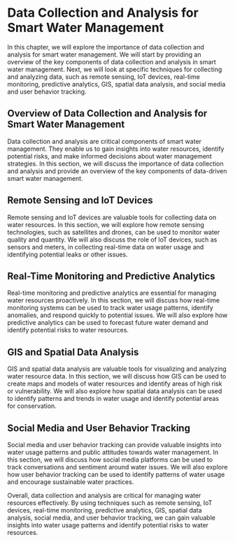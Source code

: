 Data Collection and Analysis for Smart Water Management
================================================================

In this chapter, we will explore the importance of data collection and analysis for smart water management. We will start by providing an overview of the key components of data collection and analysis in smart water management. Next, we will look at specific techniques for collecting and analyzing data, such as remote sensing, IoT devices, real-time monitoring, predictive analytics, GIS, spatial data analysis, and social media and user behavior tracking.

Overview of Data Collection and Analysis for Smart Water Management
-------------------------------------------------------------------

Data collection and analysis are critical components of smart water management. They enable us to gain insights into water resources, identify potential risks, and make informed decisions about water management strategies. In this section, we will discuss the importance of data collection and analysis and provide an overview of the key components of data-driven smart water management.

Remote Sensing and IoT Devices
------------------------------

Remote sensing and IoT devices are valuable tools for collecting data on water resources. In this section, we will explore how remote sensing technologies, such as satellites and drones, can be used to monitor water quality and quantity. We will also discuss the role of IoT devices, such as sensors and meters, in collecting real-time data on water usage and identifying potential leaks or other issues.

Real-Time Monitoring and Predictive Analytics
---------------------------------------------

Real-time monitoring and predictive analytics are essential for managing water resources proactively. In this section, we will discuss how real-time monitoring systems can be used to track water usage patterns, identify anomalies, and respond quickly to potential issues. We will also explore how predictive analytics can be used to forecast future water demand and identify potential risks to water resources.

GIS and Spatial Data Analysis
-----------------------------

GIS and spatial data analysis are valuable tools for visualizing and analyzing water resource data. In this section, we will discuss how GIS can be used to create maps and models of water resources and identify areas of high risk or vulnerability. We will also explore how spatial data analysis can be used to identify patterns and trends in water usage and identify potential areas for conservation.

Social Media and User Behavior Tracking
---------------------------------------

Social media and user behavior tracking can provide valuable insights into water usage patterns and public attitudes towards water management. In this section, we will discuss how social media platforms can be used to track conversations and sentiment around water issues. We will also explore how user behavior tracking can be used to identify patterns of water usage and encourage sustainable water practices.

Overall, data collection and analysis are critical for managing water resources effectively. By using techniques such as remote sensing, IoT devices, real-time monitoring, predictive analytics, GIS, spatial data analysis, social media, and user behavior tracking, we can gain valuable insights into water usage patterns and identify potential risks to water resources.
